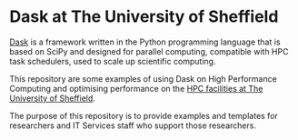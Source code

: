 # Dask at The University of Sheffield

[Dask](https://www.dask.org/) is a framework written in the Python programming language that is based on SciPy and designed for parallel computing, compatible with HPC task schedulers, used to scale up scientific computing.

This repository are some examples of using Dask on High Performance Computing and optimising performance on the [HPC facilities at The University of Sheffield](https://docs.hpc.shef.ac.uk/).

The purpose of this repository is to provide examples and templates for researchers and IT Services staff who support those researchers.
